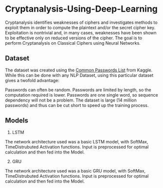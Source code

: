 # Cryptanalysis-Using-Deep-Learning

Cryptanalysis identifies weaknesses of ciphers and investigates methods to exploit them in order to compute the plaintext and/or the secret cipher key. Exploitation is nontrivial and, in many cases, weaknesses have been shown to be effective only on reduced versions of the cipher. The goal is to perform Cryptanalysis on Classical Ciphers using Neural Networks.

## Dataset

The dataset was created using the <a href="https://www.kaggle.com/datasets/wjburns/common-password-list-rockyoutxt">Common Passwords List</a> from Kaggle. While this can be done with any NLP Dataset, using this particular dataset gives a twofold advantage:

Passwords can often be random.
Passwords are limited by length, so the computation required is lower.
Passwords are one single word, so sequence dependency will not be a problem.
The dataset is large (14 million passwords) and thus can be cut short to speed up the training process.

## Models
1. LSTM

The network architecture used was a basic LSTM model, with SoftMax, TimeDistrubuted Activation functions. Input is preprocessed for optimal calculation and then fed into the Model. 

2. GRU

The network architecture used was a basic GRU model, with SoftMax, TimeDistrubuted Activation functions. Input is preprocessed for optimal calculation and then fed into the Model. 
